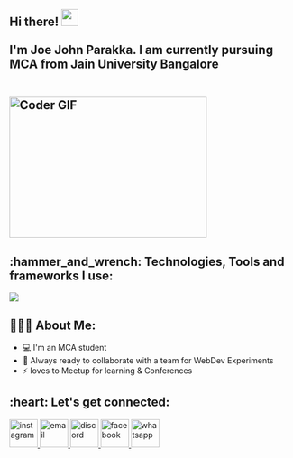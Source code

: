 <h2 align="left">
 
  <br>Hi there! <img src="https://user-images.githubusercontent.com/42378118/110234147-e3259600-7f4e-11eb-95be-0c4047144dea.gif" width="30"><br>
  <br> I'm Joe John Parakka. I am currently pursuing MCA from Jain University Bangalore<br>
  <br>
   
 <img alt="Coder GIF" height=250 width=350 src="https://cdn.dribbble.com/users/730703/screenshots/6581243/avento.gif" />
 
</h2> 
<h2 align="left">:hammer_and_wrench: Technologies, Tools and frameworks I use:</h2>
<p align="left">
  <a href="https://skillicons.dev">
    <img src="https://skillicons.dev/icons?i=html,css,javascript,bootstrap,jquery,c,cpp,python,git" />
  </a>
</p>

<h2 align="left">👨🏻‍💻 About Me:</h2>

- :computer: I'm an MCA student
- :rocket: Always ready to collaborate with a team for WebDev Experiments
- :zap:  loves to Meetup for learning & Conferences <br>




<h2 align="left">:heart: Let's get connected:</h2>
<p align="left">
  <a href="https://www.instagram.com/joe.john_/">
 <img src="https://img.icons8.com/color/96/000000/instagram-new.png" alt="instagram"height="50px" width="50px"/>
</a>
  <a href="mailto:joejohnparakka@gmail.com">
 <img src="https://img.icons8.com/color/96/000000/gmail.png" alt="email"height="50px" width="50px"/>
</a>

<a href="https://discord.com/users/338576028731703296"/>
<img src="https://img.icons8.com/color/96/000000/discord-logo.png" alt="discord"height="50px" width="50px"/>
</a>
  <a href="https://www.facebook.com/joe.john.547389">
 <img src="https://img.icons8.com/color/96/000000/facebook.png" alt="facebook"height="50px" width="50px"/>
</a>
<a href="https://api.whatsapp.com/send?phone=9633535790"> <img src="https://img.icons8.com/color/96/000000/whatsapp.png" alt="whatsapp" height="50px" width="50px"/>
</a>

 
</p>


